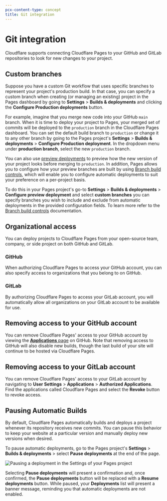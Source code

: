 ```yaml
---
pcx-content-type: concept
title: Git integration
---
```


# Git integration

Cloudflare supports connecting Cloudflare Pages to your GitHub and GitLab repositories to look for new changes to your project.

## Custom branches

Suppose you have a custom Git workflow that uses specific branches to represent your project's production build. In that case, you can specify a custom branch when creating (or managing an existing) project in the Pages dashboard by going to  **Settings** > **Builds & deployments** and clicking the **Configure Production deployments** button.

For example, imagine that you merge new code into your GitHub `main` branch. When it is time to deploy your project to Pages, your merged set of commits will be deployed to the `production` branch in the Cloudflare Pages dashboard. You can set the default build branch to `production` or change it to any other branch by going to the Pages project's **Settings** > **Builds & deployments** > **Configure Production deployment**. In the dropdown menu under **production branch**, select the new `production` branch.

You can also use [preview deployments](/pages/platform/preview-deployments/) to preview how the new version of your project looks before merging to `production`. In addition, Pages allows you to configure how your preview branches are built by using [Branch build controls](/pages/platform/branch-build-controls/), which will enable you to configure automatic deployments to suit your preference on a per-project basis.

To do this in your Pages project's go-to  **Settings** > **Builds & deployments** > **Configure preview deployment** and select **custom branches** you can specify branches you wish to include and exclude from automatic deployments in the provided configuration fields. To learn more refer to the [Branch build controls](/pages/platform/branch-build-controls/) documentation.


## Organizational access

You can deploy projects to Cloudflare Pages from your open-source team, company, or side project on both GitHub and GitLab.

### GitHub

When authorizing Cloudflare Pages to access your GitHub account, you can also specify access to organizations that you belong to on GitHub.

### GitLab

By authorizing Cloudflare Pages to access your GitLab account, you will automatically allow all organizations on your GitLab account to be available for use.

## Removing access to your GitHub account

You can remove Cloudflare Pages' access to your GitHub account by viewing the [**Applications** page](https://github.com/settings/installations) on GitHub. Note that removing access to GitHub will also disable new builds, though the last build of your site will continue to be hosted via Cloudflare Pages.

## Removing access to your GitLab account

You can remove Cloudflare Pages' access to your GitLab account by navigating to **User Settings** > **Applications** > **Authorized Applications**. Find the applications called Cloudflare Pages and select the **Revoke** button to revoke access.

## Pausing Automatic Builds

By default, Cloudflare Pages automatically builds and deploys a project whenever its repository receives new commits. You can pause this behavior to keep your website at a particular version and manually deploy new versions when desired.

To pause automatic deployments, go to the Pages project's **Settings** > **Builds & deployments** > select **Pause deployments** at the end of the page.

![Pausing a deployment in the Settings of your Pages project](/pages/platform/media/git.pause.png)

Selecting **Pause deployments** will present a confirmation and, once confirmed, the **Pause deployments** button will be replaced with a **Resume deployments** button. While paused, your **Deployments** list will present a banner message, reminding you that automatic deployments are not enabled.
